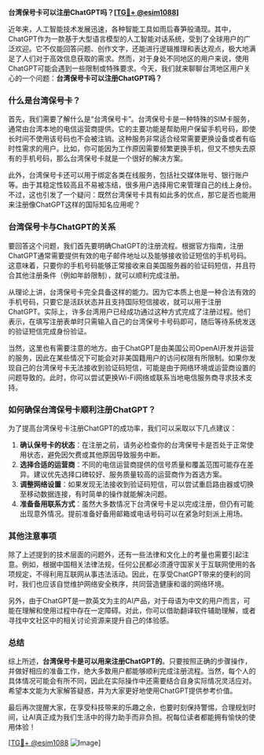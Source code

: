 **台湾保号卡可以注册ChatGPT吗？[[TG💪+ @esim1088](https://t.me/s/esim1088)]**

近年来，人工智能技术发展迅速，各种智能工具如雨后春笋般涌现。其中，ChatGPT作为一款基于大型语言模型的人工智能对话系统，受到了全球用户的广泛欢迎。它不仅能回答问题、创作文字，还能进行逻辑推理和表达观点，极大地满足了人们对于高效信息获取的需求。然而，对于身处不同地区的用户来说，使用ChatGPT可能会遇到一些限制或特殊要求。今天，我们就来聊聊台湾地区用户关心的一个问题：**台湾保号卡可以注册ChatGPT吗？**

### 什么是台湾保号卡？

首先，我们需要了解什么是“台湾保号卡”。台湾保号卡是一种特殊的SIM卡服务，通常由台湾本地的电信运营商提供。它的主要功能是帮助用户保留手机号码，即使长时间不使用该号码也不会被注销。这种服务非常适合经常需要更换设备或者有临时性需求的用户。比如，你可能因为工作原因需要频繁更换手机，但又不想失去原有的手机号码，那么台湾保号卡就是一个很好的解决方案。

此外，台湾保号卡还可以用于绑定各类在线服务，包括社交媒体账号、银行账户等。由于其稳定性较高且不易被冻结，很多用户选择用它来管理自己的线上身份。不过，这也引发了一个疑问：既然台湾保号卡具有如此多的优点，那它是否也能用来注册像ChatGPT这样的国际知名应用呢？

### 台湾保号卡与ChatGPT的关系

要回答这个问题，我们首先要明确ChatGPT的注册流程。根据官方指南，注册ChatGPT通常需要提供有效的电子邮件地址以及能够接收验证短信的手机号码。这意味着，只要你的手机号码能够正常接收来自美国服务器的验证码短信，并且符合其他注册条件（例如年龄限制），就可以顺利完成注册。

从理论上讲，台湾保号卡完全具备这样的能力。因为它本质上也是一种合法有效的手机号码，只要它是活跃状态并且支持国际短信接收，就可以用于注册ChatGPT。实际上，许多台湾用户已经成功通过这种方式完成了注册过程。他们表示，在填写注册表单时只需输入自己的台湾保号卡号码即可，随后等待系统发送的验证短信完成身份验证。

当然，这里也有需要注意的地方。由于ChatGPT是由美国公司OpenAI开发并运营的服务，因此在某些情况下可能会对非美国籍用户的访问权限有所限制。如果你发现自己的台湾保号卡无法接收到验证码短信，可能是由于网络环境或运营商设置的问题导致的。此时，你可以尝试更换Wi-Fi网络或联系当地电信服务商寻求技术支持。

### 如何确保台湾保号卡顺利注册ChatGPT？

为了提高台湾保号卡注册ChatGPT的成功率，我们可以采取以下几点建议：

1. **确认保号卡的状态**：在注册之前，请务必检查你的台湾保号卡是否处于正常使用状态，避免因欠费或其他原因导致服务中断。
2. **选择合适的运营商**：不同的电信运营商提供的信号质量和覆盖范围可能存在差异。建议优先选择口碑较好、服务质量较高的运营商作为首选方案。
3. **调整网络设置**：如果发现无法接收到验证码短信，可以尝试重启路由器或切换至移动数据连接，有时简单的操作就能解决问题。
4. **准备备用联系方式**：虽然大多数情况下台湾保号卡足以完成注册，但仍有可能出现意外情况。提前准备好备用邮箱或电话号码可以在紧急时刻派上用场。

### 其他注意事项

除了上述提到的技术层面的问题外，还有一些法律和文化上的考量也需要引起注意。例如，根据中国相关法律法规，任何公民都必须遵守国家关于互联网使用的各项规定，不得利用互联网从事违法活动。因此，在享受ChatGPT带来的便利的同时，我们也应该自觉维护网络安全秩序，共同营造健康和谐的网络环境。

另外，由于ChatGPT是一款英文为主的AI产品，对于母语为中文的用户而言，可能在理解和使用过程中存在一定障碍。对此，你可以借助翻译软件辅助理解，或者寻找中文社区中的相关讨论资源来提升自己的体验感。

### 总结

综上所述，**台湾保号卡是可以用来注册ChatGPT的**。只要按照正确的步骤操作，并做好相应的准备工作，绝大多数用户都能够顺利完成注册流程。当然，每个人的具体情况可能会有所不同，因此在实际操作中还需要结合自身实际情况灵活应对。希望本文能为大家解答疑惑，并为大家更好地使用ChatGPT提供参考价值。

最后再次提醒大家，在享受科技带来的乐趣之余，也要时刻保持警惕，合理规划时间，让AI真正成为我们生活中的得力助手而非负担。祝每位读者都能拥有愉快的使用体验！

[[TG💪+ @esim1088](https://t.me/s/esim1088) ![Image](https://i.postimg.cc/4NQfJmqS/Snipaste-2025-05-13-00-14-12.png)]